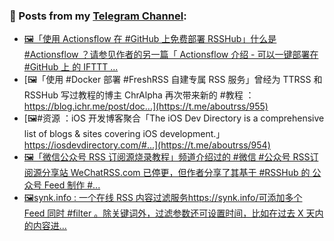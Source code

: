 ### 📰 Posts from my [Telegram Channel](https://t.me/s/aboutrss):
<!-- BLOG-POST-LIST:START -->
- [🖼「使用 Actionsflow 在 #GitHub 上免费部署 RSSHub」什么是 #Actionsflow ？请参见作者的另一篇「 Actionsflow 介绍 - 可以一键部署在 #GitHub 上 的 IFTTT ...](https://t.me/aboutrss/956)
- [🖼「使用 #Docker 部署 #FreshRSS 自建专属 RSS 服务」曾经为 TTRSS 和 RSSHub 写过教程的博主 ChrAlpha 再次带来新的 #教程 ：https://blog.ichr.me/post/doc...](https://t.me/aboutrss/955)
- [🖼#资源 ：iOS 开发博客聚合「The iOS Dev Directory is a comprehensive list of blogs & sites covering iOS development.」https://iosdevdirectory.com/#...](https://t.me/aboutrss/954)
- [🖼「微信公众号 RSS 订阅源烧录教程」频道介绍过的 #微信 #公众号 RSS订阅源分享站 WeChatRSS.com 已停更，但作者分享了其基于 #RSSHub 的 公众号 Feed 制作 #...](https://t.me/aboutrss/953)
- [🖼synk.info : 一个在线 RSS 内容过滤服务https://synk.info/可添加多个 Feed 同时 #filter 。除关键词外，过滤参数还可设置时间，比如在过去 X 天内的内容进...](https://t.me/aboutrss/952)
<!-- BLOG-POST-LIST:END -->

<!--
**AboutRSS/AboutRSS** is a ✨ _special_ ✨ repository because its `README.md` (this file) appears on your GitHub profile.

Here are some ideas to get you started:

- 🔭 I’m currently working on ...
- 🌱 I’m currently learning ...
- 👯 I’m looking to collaborate on ...
- 🤔 I’m looking for help with ...
- 💬 Ask me about ...
- 📫 How to reach me: ...
- 😄 Pronouns: ...
- ⚡ Fun fact: ...
-->
